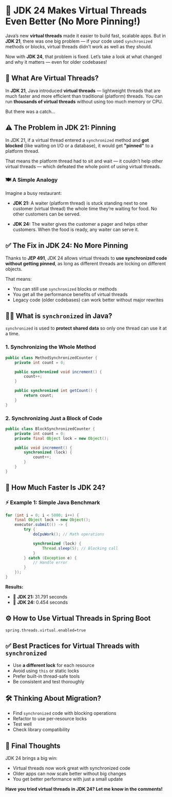 
# 🚀 JDK 24 Makes Virtual Threads Even Better (No More Pinning!)

Java’s new **virtual threads** made it easier to build fast, scalable apps. But in **JDK 21**, there was one big problem — if your code used `synchronized` methods or blocks, virtual threads didn’t work as well as they should.

Now with **JDK 24**, that problem is fixed. Let’s take a look at what changed and why it matters — even for older codebases!

## 🧵 What Are Virtual Threads?

In **JDK 21**, Java introduced **virtual threads** — lightweight threads that are much faster and more efficient than traditional (platform) threads. You can run **thousands of virtual threads** without using too much memory or CPU.

But there was a catch...

## ⚠️ The Problem in JDK 21: Pinning

In JDK 21, if a virtual thread entered a `synchronized` method and **got blocked** (like waiting on I/O or a database), it would get **"pinned"** to a platform thread.

That means the platform thread had to sit and wait — it couldn’t help other virtual threads — which defeated the whole point of using virtual threads.

### 🍽 A Simple Analogy

Imagine a busy restaurant:

- **JDK 21:** A waiter (platform thread) is stuck standing next to one customer (virtual thread) the whole time they’re waiting for food. No other customers can be served.

- **JDK 24:** The waiter gives the customer a pager and helps other customers. When the food is ready, any waiter can serve it.

## ✅ The Fix in JDK 24: No More Pinning

Thanks to **JEP 491**, JDK 24 allows virtual threads to **use synchronized code without getting pinned**, as long as different threads are locking on different objects.

That means:

- You can still use `synchronized` blocks or methods
- You get all the performance benefits of virtual threads
- Legacy code (older codebases) can work better without major rewrites

## 🧑‍💻 What is `synchronized` in Java?

`synchronized` is used to **protect shared data** so only one thread can use it at a time.

### 1. Synchronizing the Whole Method

```java
public class MethodSynchronizedCounter {
    private int count = 0;

    public synchronized void increment() {
        count++;
    }

    public synchronized int getCount() {
        return count;
    }
}
```

### 2. Synchronizing Just a Block of Code

```java
public class BlockSynchronizedCounter {
    private int count = 0;
    private final Object lock = new Object();

    public void increment() {
        synchronized (lock) {
            count++;
        }
    }
}
```

## 🚀 How Much Faster Is JDK 24?

### ⚡ Example 1: Simple Java Benchmark

```java
for (int i = 0; i < 5000; i++) {
    final Object lock = new Object();
    executor.submit(() -> {
        try {
            doCpuWork(); // Math operations

            synchronized (lock) {
                Thread.sleep(5); // Blocking call
            }
        } catch (Exception e) {
            // Handle error
        }
    });
}
```

**Results:**

- 🐢 **JDK 21:** 31.791 seconds  
- 🚀 **JDK 24:** 0.454 seconds  

## ⚙️ How to Use Virtual Threads in Spring Boot

```properties
spring.threads.virtual.enabled=true
```

## ✅ Best Practices for Virtual Threads with `synchronized`

- Use **a different lock** for each resource
- Avoid using `this` or static locks
- Prefer built-in thread-safe tools
- Be consistent and test thoroughly

## 🛠 Thinking About Migration?

- Find `synchronized` code with blocking operations
- Refactor to use per-resource locks
- Test well
- Check library compatibility

## 🎯 Final Thoughts

JDK 24 brings a big win:

- Virtual threads now work great with synchronized code  
- Older apps can now scale better without big changes  
- You get better performance with just a small update  

**Have you tried virtual threads in JDK 24? Let me know in the comments!**

